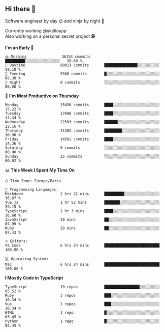 ## Hi there 👋

Software engineer by day 🌞 and ninja by night 🌝

Currently working @skelloapp <br>
Also working on a personal secret project 🕵️

<!--START_SECTION:waka-->
**I'm an Early 🐤** 

```text
🌞 Morning                36154 commits       █████████░░░░░░░░░░░░░░░░   35.60 % 
🌆 Daytime                60013 commits       ███████████████░░░░░░░░░░   59.10 % 
🌃 Evening                5386 commits        █░░░░░░░░░░░░░░░░░░░░░░░░   05.30 % 
🌙 Night                  0 commits           ░░░░░░░░░░░░░░░░░░░░░░░░░   00.00 % 
```
📅 **I'm Most Productive on Thursday** 

```text
Monday                   15456 commits       ████░░░░░░░░░░░░░░░░░░░░░   15.22 % 
Tuesday                  17606 commits       ████░░░░░░░░░░░░░░░░░░░░░   17.34 % 
Wednesday                22503 commits       ██████░░░░░░░░░░░░░░░░░░░   22.16 % 
Thursday                 31382 commits       ████████░░░░░░░░░░░░░░░░░   30.90 % 
Friday                   14581 commits       ████░░░░░░░░░░░░░░░░░░░░░   14.36 % 
Saturday                 0 commits           ░░░░░░░░░░░░░░░░░░░░░░░░░   00.00 % 
Sunday                   25 commits          ░░░░░░░░░░░░░░░░░░░░░░░░░   00.02 % 
```


📊 **This Week I Spent My Time On** 

```text
🕑︎ Time Zone: Europe/Paris

💬 Programming Languages: 
Markdown                 2 hrs 21 mins       █████████░░░░░░░░░░░░░░░░   36.87 % 
Vue.js                   1 hr 52 mins        ███████░░░░░░░░░░░░░░░░░░   29.15 % 
TypeScript               1 hr 3 mins         ████░░░░░░░░░░░░░░░░░░░░░   16.60 % 
JavaScript               30 mins             ██░░░░░░░░░░░░░░░░░░░░░░░   07.99 % 
Ruby                     28 mins             ██░░░░░░░░░░░░░░░░░░░░░░░   07.43 % 

🔥 Editors: 
VS Code                  6 hrs 24 mins       █████████████████████████   100.00 % 

💻 Operating System: 
Mac                      6 hrs 24 mins       █████████████████████████   100.00 % 
```

**I Mostly Code in TypeScript** 

```text
TypeScript               19 repos            ████████████████░░░░░░░░░   65.52 % 
Ruby                     3 repos             ███░░░░░░░░░░░░░░░░░░░░░░   10.34 % 
Vue                      3 repos             ███░░░░░░░░░░░░░░░░░░░░░░   10.34 % 
HTML                     1 repo              █░░░░░░░░░░░░░░░░░░░░░░░░   03.45 % 
Python                   1 repo              █░░░░░░░░░░░░░░░░░░░░░░░░   03.45 % 
```




<!--END_SECTION:waka-->

<!--
**antoinelncl/antoinelncl** is a ✨ _special_ ✨ repository because its `README.md` (this file) appears on your GitHub profile.

Here are some ideas to get you started:

- 🔭 I’m currently working on ...
- 🌱 I’m currently learning ...
- 👯 I’m looking to collaborate on ...
- 🤔 I’m looking for help with ...
- 💬 Ask me about ...
- 📫 How to reach me: ...
- 😄 Pronouns: ...
- ⚡ Fun fact: ...
-->
